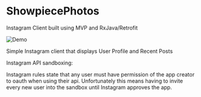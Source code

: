 # ShowpiecePhotos
Instagram Client built using MVP and RxJava/Retrofit


![Demo](https://github.com/seanleavy/ShowpiecePhotos/blob/master/demo.gif)

Simple Instagram client that displays User Profile and Recent Posts

Instagram API sandboxing:

Instagram rules state that any user must have permission of the app creator to oauth when using their api. 
Unfortunately this means having to invite every new user into the sandbox until Instagram approves the app.

